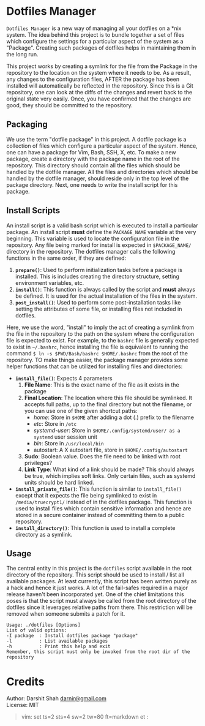 Dotfiles Manager
================

`Dotfiles Manager` is a new way of managing all your dotfiles on a \*nix
system. The idea behind this project is to bundle together a set of files
which configure the settings for a particular aspect of the system as a
"Package". Creating such packages of dotfiles helps in maintaining them in the
long run.

This project works by creating a symlink for the file from the Package in the
repository to the location on the system where it needs to be. As a result, any
changes to the configuration files, AFTER the package has been installed will
automatically be reflected in the repository. Since this is a Git repository,
one can look at the diffs of the changes and revert back to the original state
very easily. Once, you have confirmed that the changes are good, they should be
committed to the repository.

Packaging
---------

We use the term "dotfile package" in this project. A dotfile package is a
collection of files which configure a particular aspect of the system. Hence,
one can have a package for Vim, Bash, SSH, X, etc. To make a new package,
create a directory with the package name in the root of the repository. This
directory should contain all the files which should be handled by the dotfile
manager. All the files and directories which should be handled by the dotfile
manager, should reside only in the top level of the package directory.
Next, one needs to write the install script for this package.

Install Scripts
---------------

An install script is a valid bash script which is executed to install a
particular package. An install script **must** define the `PACKAGE_NAME`
variable  at the very beginning. This variable is used to locate the
configuration file in the repository. Any file being marked for install is
expected in `$PACKAGE_NAME/` directory in the repository. The dotfiles manager
calls the following functions in the same order, if they are defined:

   1. **`prepare()`**: Used to perform initialization tasks before a package is
      installed. This is includes creating the directory structure, setting
      environment variables, etc.
   2. **`install()`**: This function is always called by the script and **must**
      always be defined. It is used for the actual installation of the files
      in the system.
   3. **`post_install()`**: Used to perform some post-installation tasks like
      setting the attributes of some file, or installing files not included in
      dotfiles.

Here, we use the word, "install" to imply the act of creating a symlink from the
file in the repository to the path on the system where the configuration file is
expected to exist. For example, to the `bashrc` file is generally expected to
exist in `~/.bashrc`, hence installing the file is equivalent to running the
command `$ ln -s $PWD/Bash/bashrc $HOME/.bashrc` from the root of the
repository. TO make things easier, the package manager provides some helper
functions that can be utilized for installing files and directories:

   * **`install_file()`**: Expects 4 parameters
      1. **File Name**: This is the exact name of the file as it exists in the
         package
      2. **Final Location**: The location where this file should be symlinked.
         It accepts full paths, up to the final directory but not the filename,
         or you can use one of the given shortcut paths:
           * *home*: Store in `$HOME` after adding a dot (.) prefix to the
             filename
           * *etc*: Store in `/etc`
           * *systemd-user*: Store in `$HOME/.config/systemd/user/ as a systemd`
             user session unit
           * *bin*: Store in `/usr/local/bin`
           * autostart: A X autostart file, store in `$HOME/.config/autostart`
      3. **Sudo**: Boolean value. Does the file need to be linked with root
         privileges?
      4. **Link Type**: What kind of a link should be made? This should always
         be true, which implies soft links. Only certain files, such as systemd
         units should be hard linked.
   * **`install_private_file()`**: This function is similar to
     `install_file()` except that it expects the file being symlinked to exist
     in `/media/truecrypt1/` instead of in the dotfiles package. This function
     is used to install files which contain sensitive information and hence are
     stored in a secure container instead of committing them to a public
     repository.
   * **`install_directory()`**: This function is used to install a complete
     directory as a symlink.

Usage
-----

The central entity in this project is the `dotfiles` script available in the
root directory of the repository. This script should be used to install / list
all available packages. At least currently, this script has been written purely
as a hack and hence it just works. A lot of the fail-safes required in a major
release haven't been incorporated yet. One of the chief limitations this poses
is that the script must always be called from the root directory of the dotfiles
since it leverages relative paths from there. This restriction will be removed
when someone submits a patch for it.

```
Usage: ./dotfiles [Options]
List of valid options:
-I package  : Install dotfiles package "package"
-l          : List available packages
-h          : Print this help and exit
Remember, this script must only be invoked from the root dir of the repository
```

Credits
=======

Author: Darshit Shah  <darnir@gmail.com>  
License: MIT

>  vim: set ts=2 sts=4 sw=2 tw=80 ft=markdown et :
